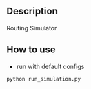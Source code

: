 ## Description
Routing Simulator

## How to use

* run with default configs
```bash
python run_simulation.py
```